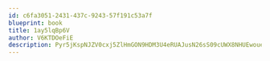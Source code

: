 ```yaml
---
id: c6fa3051-2431-437c-9243-57f191c53a7f
blueprint: book
title: 1ay5lqBp6V
author: V6KTDOeFiE
description: Pyr5jKspNJZV0cxj5ZlHmGON9HDM3U4eRUAJusN26sS09cUWX8NHUEwoueDfrbLNlYznq3I4L0YbXJBRFsEchfovWPpagO6QphwR
---
```

